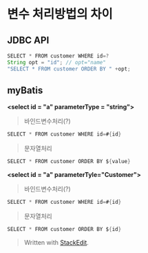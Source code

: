 # 변수 처리방법의 차이

## JDBC API
```java
SELECT * FROM customer WHERE id=?
String opt = "id"; // opt="name"
"SELECT * FROM customer ORDER BY " +opt;
```

## myBatis
 **\<select id = "a" parameterType = "string">**
>바인드변수처리(?)
  ```java
 SELECT * FROM customer WHERE id=#{id}
 ```
>문자열처리 
```java
SELECT * FROM customer ORDER BY ${value}
```

**\<select id = "a" parameterTyle="Customer">**
>바인드변수처리(?)
 ```java
 SELECT * FROM customer WHERE id=#{id}
 ```
>문자열처리 
```java
SELECT * FROM customer ORDER BY ${id}
```
> Written with [StackEdit](https://stackedit.io/).
<!--stackedit_data:
eyJoaXN0b3J5IjpbLTg4MDg3MjIxNCwxMzM1OTM4NjI2LC0zMD
g5NTgzNDcsMjkyNjE4MTU5XX0=
-->
